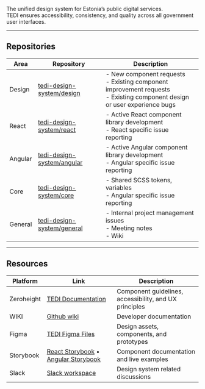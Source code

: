 The unified design system for Estonia’s public digital services.  
TEDI ensures accessibility, consistency, and quality across all government user interfaces.

---

## Repositories

| Area | Repository | Description |
|------|-------------|-------------|
| Design | [tedi-design-system/design](https://github.com/TEDI-Design-System/design) | - New component requests <br> - Existing component improvement requests <br> - Existing component design or user experience bugs |
| React | [tedi-design-system/react](https://github.com/TEDI-Design-System/react) | - Active React component library development <br> - React specific issue reporting |
| Angular | [tedi-design-system/angular](https://github.com/TEDI-Design-System/angular) | - Active Angular component library development <br> - Angular specific issue reporting |
| Core | [tedi-design-system/core](https://github.com/TEDI-Design-System/core) | - Shared SCSS tokens, variables <br> - Angular specific issue reporting |
| General | [tedi-design-system/general](https://github.com/TEDI-Design-System/general) | - Internal project management issues <br> - Meeting notes <br> - Wiki |

---

## Resources

| Platform | Link | Description |
|-----------|------|-------------|
| Zeroheight | [TEDI Documentation](https://tedi.tehik.ee/) | Component guidelines, accessibility, and UX principles |
| WIKI | [Github wiki](https://github.com/TEDI-Design-System/general/wiki) | Developer documentation |
| Figma | [TEDI Figma Files](https://www.figma.com/design/jWiRIXhHRxwVdMSimKX2FF/TEDI-READY-2.18.27?m=auto&node-id=1-1578&t=ZT0piPWCPNpy3S30-1) | Design assets, components, and prototypes |
| Storybook | [React Storybook](https://tedi-design-system.github.io/react/) • [Angular Storybook](https://tedi-design-system.github.io/angular/) | Component documentation and live examples |
| Slack | [Slack workspace](https://tedisystem.slack.com) | Design system related discussions |
